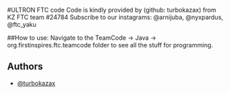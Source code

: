 #ULTRON FTC code
Code is kindly provided by (github: turbokazax) from KZ FTC team #24784
Subscribe to our instagrams: @arnijuba, @nyxpardus, @ftc_yaku

##How to use:
Navigate to the TeamCode -> Java -> org.firstinspires.ftc.teamcode folder to see all the stuff for programming.

## Authors

- [@turbokazax](https://www.github.com/turbokazax)

